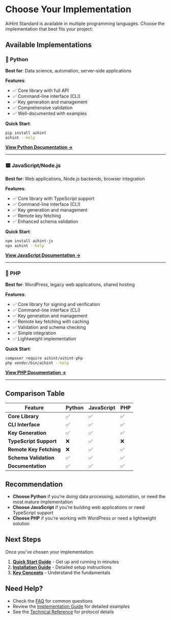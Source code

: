 # Choose Your Implementation

AiHint Standard is available in multiple programming languages. Choose the implementation that best fits your project:

## Available Implementations

### 🐍 Python
**Best for**: Data science, automation, server-side applications

**Features**:
- ✅ Core library with full API
- ✅ Command-line interface (CLI)
- ✅ Key generation and management
- ✅ Comprehensive validation
- ✅ Well-documented with examples

**Quick Start**:
```bash
pip install aihint
aihint --help
```

**[View Python Documentation →](../api-reference/python-api.md)**

---

### 🟨 JavaScript/Node.js
**Best for**: Web applications, Node.js backends, browser integration

**Features**:
- ✅ Core library with TypeScript support
- ✅ Command-line interface (CLI)
- ✅ Key generation and management
- ✅ Remote key fetching
- ✅ Enhanced schema validation

**Quick Start**:
```bash
npm install aihint-js
npx aihint --help
```

**[View JavaScript Documentation →](../api-reference/javascript-api.md)**

---

### 🐘 PHP
**Best for**: WordPress, legacy web applications, shared hosting

**Features**:
- ✅ Core library for signing and verification
- ✅ Command-line interface (CLI)
- ✅ Key generation and management
- ✅ Remote key fetching with caching
- ✅ Validation and schema checking
- ✅ Simple integration
- ✅ Lightweight implementation

**Quick Start**:
```bash
composer require aihint/aihint-php
php vendor/bin/aihint --help
```

**[View PHP Documentation →](../api-reference/php-api.md)**

---

## Comparison Table

| Feature | Python | JavaScript | PHP |
|---------|--------|------------|-----|
| **Core Library** | ✅ | ✅ | ✅ |
| **CLI Interface** | ✅ | ✅ | ✅ |
| **Key Generation** | ✅ | ✅ | ✅ |
| **TypeScript Support** | ❌ | ✅ | ❌ |
| **Remote Key Fetching** | ❌ | ✅ | ✅ |
| **Schema Validation** | ✅ | ✅ | ✅ |
| **Documentation** | ✅ | ✅ | ✅ |

## Recommendation

- **Choose Python** if you're doing data processing, automation, or need the most mature implementation
- **Choose JavaScript** if you're building web applications or need TypeScript support
- **Choose PHP** if you're working with WordPress or need a lightweight solution

## Next Steps

Once you've chosen your implementation:

1. **[Quick Start Guide](quick-start.md)** - Get up and running in minutes
2. **[Installation Guide](installation.md)** - Detailed setup instructions
3. **[Key Concepts](key-concepts.md)** - Understand the fundamentals

## Need Help?

- Check the [FAQ](../technical/faq.md) for common questions
- Review the [Implementation Guide](../user-guide/implementation-guide.md) for detailed examples
- See the [Technical Reference](../technical/protocol.md) for protocol details 